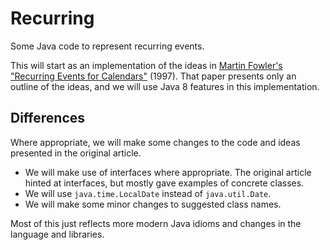 Recurring
=========

Some Java code to represent recurring events.

This will start as an implementation of the ideas in [Martin Fowler's
"Recurring Events for
Calendars"](https://martinfowler.com/apsupp/recurring.pdf) (1997). That
paper presents only an outline of the ideas, and we will use Java 8
features in this implementation.

Differences
-----------

Where appropriate, we will make some changes to the code and ideas
presented in the original article.

* We will make use of interfaces where appropriate. The original article
  hinted at interfaces, but mostly gave examples of concrete classes.
* We will use `java.time.LocalDate` instead of `java.util.Date`.
* We will make some minor changes to suggested class names.

Most of this just reflects more modern Java idioms and changes in the
language and libraries.
